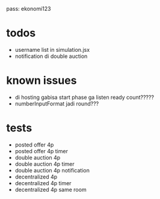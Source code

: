 pass: ekonomi123

# todos

- username list in simulation.jsx
- notification di double auction

# known issues

- di hosting gabisa start phase ga listen ready count?????
- numberInputFormat jadi round???

# tests

- posted offer 4p
- posted offer 4p timer
- double auction 4p
- double auction 4p timer
- double auction 4p notification
- decentralized 4p
- decentralized 4p timer
- decentralized 4p same room
